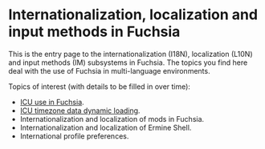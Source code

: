 # Internationalization, localization and input methods in Fuchsia

This is the entry page to the internationalization (I18N), localization (L10N)
and input methods (IM) subsystems in Fuchsia.  The topics you find here deal
with the use of Fuchsia in multi-language environments.

Topics of interest (with details to be filled in over time):

- [ICU use in Fuchsia](icu.md).
- [ICU timezone data dynamic loading](icu_data.md).
- Internationalization and localization of mods in Fuchsia.
- Internationalization and localization of Ermine Shell.
- International profile preferences.
